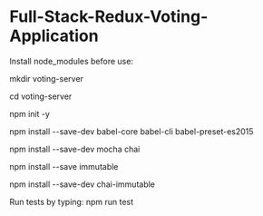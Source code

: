 # Full-Stack-Redux-Voting-Application

Install node_modules before use: 

mkdir voting-server

cd voting-server

npm init -y

npm install --save-dev babel-core babel-cli babel-preset-es2015

npm install --save-dev mocha chai

npm install --save immutable

npm install --save-dev chai-immutable

Run tests by typing: npm run test
